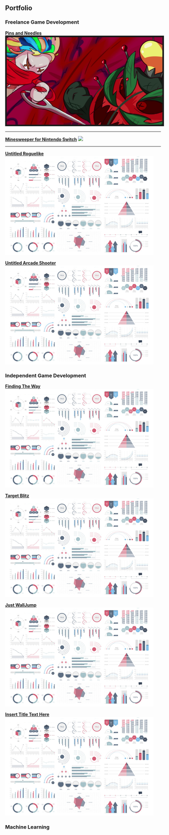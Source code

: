 ## Portfolio

### Freelance Game Development

[**Pins and Needles**](/PinsAndNeedles)
<img src="images/PinsAndNeedles/TrailerSS.jpg" border="5"/> 

---
[**Minesweeper for Nintendo Switch**](/Minesweeper)
<img src="images/Minesweeper/Screenshot_2"/>

---
[**Untitled Roguelike**](/Minesweeper)
<img src="images/dummy_thumbnail.jpg?raw=true"/>

[**Untitled Arcade Shooter**](/Projects/PinsAndNeedles)
<img src="images/dummy_thumbnail.jpg?raw=true"/>

### Independent Game Development
[**Finding The Way**](/Projects/PinsAndNeedles)
<img src="images/dummy_thumbnail.jpg?raw=true"/>

[**Target Blitz**](/Projects/PinsAndNeedles)
<img src="images/dummy_thumbnail.jpg?raw=true"/>

[**Just WallJump**](/Projects/PinsAndNeedles)
<img src="images/dummy_thumbnail.jpg?raw=true"/>

[**Insert Title Text Here**](/Projects/PinsAndNeedles)
<img src="images/dummy_thumbnail.jpg?raw=true"/>

### Machine Learning




